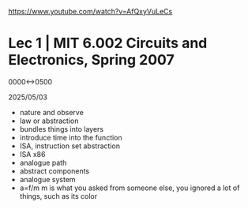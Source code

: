 https://www.youtube.com/watch?v=AfQxyVuLeCs

# Lec 1 | MIT 6.002 Circuits and Electronics, Spring 2007

0000<->0500

2025/05/03

- nature and observe
- law or abstraction
- bundles things into layers
- introduce time into the function
- ISA, instruction set abstraction
- ISA x86
- analogue path
- abstract components
- analogue system
- a=f/m m is what you asked from someone else, you ignored a lot of things, such as its color
